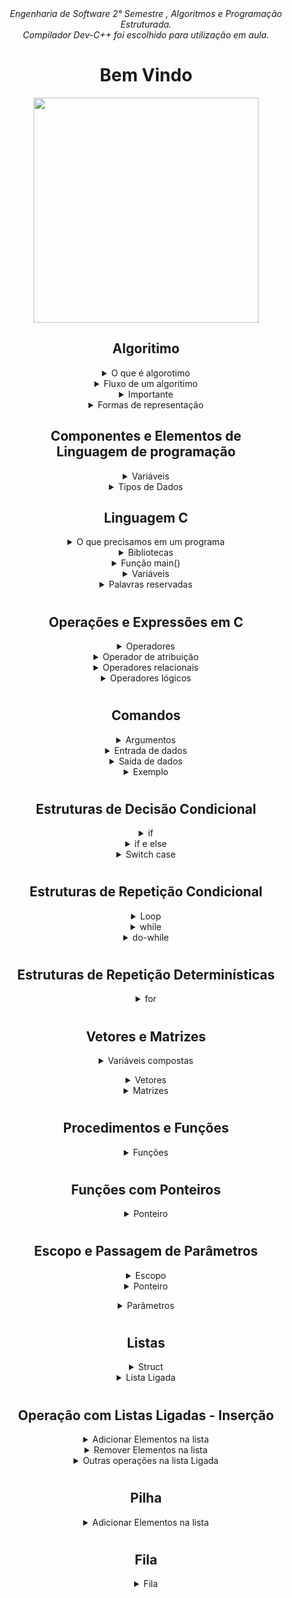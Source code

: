 <div align="center">
<i align="center" >Engenharia de Software 2° Semestre , Algoritmos e Programação Estruturada.</i> <br>
<i align="center" >Compilador Dev-C++ foi escolhido para utilização em aula. </i> 

<h1 align="center">Bem Vindo</h1>
<div align="center">
<img width="360px"src="https://miro.medium.com/max/1400/1*NBNVsCbO_bPnVM53YARpag.jpeg" />
</div>

##
##
##
  
  <h2> Algoritimo </h2>
<details>
<summary>O que é algorotimo </summary><br><b>
Uma sequência ordenada de passos que deve ser
  seguida para a realização de uma tarefa.
</b></details>
  
  
 <details>
<summary>Fluxo de um algoritimo </summary><br><b>
°Entrada de dados <br>
°Processamento dos dados <br>
°Saída de dados para usuario .
</b></details>
  
  
  <details>
<summary>Importante</summary><br><b>
° Passos finitos; <br>
    ° Sem redundância; <br>
    ° Sem subjetividade; <br>
    ° Deve ser claro e objetivo<br>
</b></details>
  <details>
<summary>Formas de representação</summary><br><b>
    <details>
<summary>Descrição Narrativa</summary><br><b>
      ° Utiliza a linguagem natural <br> 
      Exemplo: Receita de bolo: <br><br>
      
      1° Misturar todos os ingredientes <br>
      2° Untar a forma <br>
      3° Despejar a mistura na forma <br>
      4° Levar a forma para o forno <br>
      5° Deixar o bolo 45 Minutos no forno á 180° <br>
      6° Retirar a forma do bolo <br>
      7° Desenformar o bolo
</b></details>
    <details>
<summary>Fluxograma</summary><br><b>
      ° Representação gráfica <br>
      ° Cada forma geométrica define uma função genérica <br>
      ° As formas geométricas são ligadas por flechas que indicam o fluxo da execução <br>
<img width="720px"src="https://cdn.discordapp.com/attachments/1008779662643703869/1008779753853030521/unknown.png" /><br>
<img width="720px"src="https://cdn.discordapp.com/attachments/1008779662643703869/1008781305586122773/unknown.png" /><br>
<img width="720px"src="https://cdn.discordapp.com/attachments/1008779662643703869/1008781629621280868/unknown.png" /><br>


</b></details>
        <details>
<summary>Pseudocódigo</summary><br><b>
      °Pseudocódigo é uma forma genérica de escrever um algoritmo, utilizando uma linguagem simples sem necessidade de conhecer a <br>
      sintaxe de nenhuma linguagem de programação com intenção de chegar na resolução do problema.<br><br>
      <br><br>
      ° Assemelha-se a forma em que os programas são escritos <br>
      ° Português estruturado <br>
      ° A intenção é chegar na resolução do problema <br>
<img width="420px"src="https://cdn.discordapp.com/attachments/1008779662643703869/1008783576290050058/unknown.png" /><br>
</b></details>
</b></details>
  
  ##
  ##
  ##
  ##
  
  <h2> Componentes e Elementos de <br> Linguagem de programação </h2>
  <details>
<summary>Variáveis</summary><br><b>
     Um local que armazena um contúdo específico na <br>
     memória principal do computador. <br>
<img width="420px"src="https://cdn.discordapp.com/attachments/1008779662643703869/1008787774926757908/unknown.png" /><br>
</b></details>
    
  <details>
<summary>Tipos de Dados</summary><br><b>
     Especifica as características, ou seja, os valores e <br>
    operações possíveis de serem utilizadas com um <br>
    dado desse tipo. <br>
<img width="420px"src="https://cdn.discordapp.com/attachments/1008779662643703869/1008788797611315280/unknown.png" /><br>
   
</b></details>

  
  ##
  ##
  ##
  ##
  
  <h2> Linguagem C </h2>
  <details>
<summary>O que precisamos em um programa</summary><br><b>
     1° Início do programa <br>
     2° Definição das variáveis <br>
     3° Instrução de leitura dos dados <br>
     4° Instrução do formato de escrita <br>
     5° Demais instruções e funções <br>
     6° fim do programa. <br>
</b></details>

  <details>
<summary>Bibliotecas</summary><br><b>
    As primeiras linhas de programção são definidas pelas bibliotecas.
    <br>
    <br>
    <br>
    Exemplos de Bibliotecas : <br><br>
    ° stdio: funções de entrada e saída; <br>
    ° stdlib: transforma string em númeroes; <br>
    ° string: manipulação de string; <br>
    ° math: operações matemáticas; <br>
    <br>
    Como utilizar em seu código: <br>
<img width="420px"src="https://cdn.discordapp.com/attachments/1008779662643703869/1008795570766368880/unknown.png" /><br>
</b></details>
  
<details>
<summary>Função main()</summary><br><b>
   Início da execução de um programa em C <br>
  <br>
  Sendo int main() retornando o valor final e void main() e main() não retornando nada. <br>
  Por convensão é utilizado o void main() ao invez de main() caso não seja necessario o retorno de dados.<br>
<img width="420px"src="https://cdn.discordapp.com/attachments/1008779662643703869/1008796282564919346/unknown.png" /><br>
</b></details>
  
<details>
<summary>Variáveis</summary><br><b>
   Tipos de dados e como declaralas. <br>
<img width="420px"src="https://cdn.discordapp.com/attachments/1008779662643703869/1008798600815448104/unknown.png" /><br>
</b></details>
  
<details>
<summary>Palavras reservadas</summary><br><b>
   Palavras reservadas da sintaxe da linguagem. <br>
<img width="420px"src="https://cdn.discordapp.com/attachments/1008779662643703869/1008799517971316776/unknown.png" /><br>
</b></details>
  
  #
  #
  #
  #
  
  <h2> Operações e Expressões em C </h2>
  
<details>
<summary>Operadores</summary><br><b>
   Operadores Matemáticos em C <br>
<img width="420px"src="https://cdn.discordapp.com/attachments/1008779662643703869/1008801612598353931/unknown.png" /><br>
</b></details>
  
<details>
<summary>Operador de atribuição</summary><br><b>
  ° Fornece valor a uma variável <br>
  ° Pode ser uma expressão <br>
  ° Símbolo: = <br> 
<img width="420px"src="https://cdn.discordapp.com/attachments/1008779662643703869/1008802060420005968/unknown.png" /><br>
</b></details>
  
<details>
<summary>Operadores relacionais</summary><br><b>
  Os operadores relacionais auxilia na criação de condições.<br>
<img width="420px"src="https://cdn.discordapp.com/attachments/1008779662643703869/1008802980482527312/unknown.png" /><br>
</b></details>
  
<details>
<summary>Operadores lógicos</summary><br><b>
  Os operadores lógicos auxilia na criação de condições e desvios condicionais.<br>
<img width="420px"src="https://cdn.discordapp.com/attachments/1008779662643703869/1008803606989918308/unknown.png" /><br>
</b></details>
 
  #
  #
  #
  #
  
  <h2> Comandos </h2>

<details>
<summary>Argumentos</summary><br><b>
  Alguns argumentos <br>
  <img width="420px"src="https://cdn.discordapp.com/attachments/1008779662643703869/1008811216791142490/unknown.png" /><br>
</b></details>
  
  <details>
<summary>Entrada de dados</summary><br><b>
As informações dos usuários são transferidas para variável do programa <br>
  <img width="420px"src="https://cdn.discordapp.com/attachments/1008779662643703869/1008808301942812782/unknown.png" /><br>
  Neste exemplo a expressão de controle se refere ao tipo de dado que queremos "%d" referente a numeros inteiro decimal, <br> 
    já o símbolo "&" se refere ao endereço que esse valor será atribuido, neste exemplo é a variável valor que já <br>
    se encontraria declarada no inicio do programa.
</b></details>
  
  <details>
<summary>Saída de dados</summary><br><b>
As informações, mensagens e conteúdos de variáveis são enviadas para o usuário visualizá-las. <br>
  <img width="420px"src="https://cdn.discordapp.com/attachments/1008779662643703869/1008805672059670598/unknown.png" /><br>
  <img width="420px"src="https://cdn.discordapp.com/attachments/1008779662643703869/1008806058464120832/unknown.png" /><br>
  Neste exemplo, valor1 estária armazenando um valor inteiro e para permitir que usuario visualize o valor da variável na mensagem, é necessario a utilização "%d" .
</b></details>
  
<details>
<summary>Exemplo</summary><br><b>
  Exemplo: <br>
  <img width="420px"src="https://cdn.discordapp.com/attachments/1008779662643703869/1008808846640287874/unknown.png" /><br>
</b></details>
  
  #
  #
  #
  #
  
  <h2>Estruturas de Decisão Condicional</h2>

<details>
<summary>if</summary><br><b>
  Tomar uma decisão e criar um desvio dentro do programa <br>
  <img width="420px"src="https://cdn.discordapp.com/attachments/1008779662643703869/1009226537649832037/unknown.png" /><br>
  Estrutura <br>
  <img width="420px"src="https://cdn.discordapp.com/attachments/1008779662643703869/1009227167110021251/unknown.png" /><br>
</b></details>
  
  
<details>
<summary>if e else</summary><br><b>
  Estrutura <br>
  <img width="320px"src="https://cdn.discordapp.com/attachments/1008779662643703869/1009228247998943385/unknown.png" /><br>
  <img width="320px"src="https://cdn.discordapp.com/attachments/1008779662643703869/1009228604724477992/unknown.png" /><br>
</b></details>
  
  
<details>
<summary>Switch case</summary><br><b>
  Estrutura<br>
  <img width="420px"src="https://cdn.discordapp.com/attachments/1008779662643703869/1009229446001205288/unknown.png" /><br>
  <img width="420px"src="https://cdn.discordapp.com/attachments/1008779662643703869/1009229884779921508/unknown.png" /><br>
  break; faz com que, após o comandos serem executados, força a parada do switch case e continue a programação
  fora do switch case. <br>
  <h3> Estrutura condicional encadeada </h3> <br>
  <img width="420px"src="https://cdn.discordapp.com/attachments/1008779662643703869/1009231231948423320/unknown.png" /><br>
</b></details>

  #
  #
  #
  #
  
  <h2>Estruturas de Repetição Condicional</h2>
  
  <details>
<summary>Loop</summary><br><b>
  ° Contador - é utilizado para controlar as repetições. <br><br>
  ° Incremento e decremento - trabalham o número do contador, seja aumentando ou diminuíndo. <br><br>
  ° Acumulador - irá somar as entradas de dados de cada iteração da repetição, gerando um somatório <br>
  a ser utilizado quando da saída da repetição.<br><br>
  ° Condição de parada - utilizada para determinar o momento de parar quando não se tem um valor exato <br>
  desta repetição. <br><br>
  <img width="420px"src="https://cdn.discordapp.com/attachments/1008779662643703869/1008808846640287874/unknown.png" /><br>
</b></details>
  
  
  <details>
<summary>while</summary><br><b>
  Comandos serão repetidamente executados enquanto uma condição <br>
  verdadeira for verificada, somente após sua negativa essa condição <br>
  será interrompida. <br>
  <img width="420px"src="https://cdn.discordapp.com/attachments/1008779662643703869/1009240346212974592/unknown.png" /><br>
<img width="420px"src="https://cdn.discordapp.com/attachments/1008779662643703869/1009240892890157126/unknown.png" /><br>
</b></details>


<details>
<summary>do-while</summary><br><b>
  Analisa a condição ao final do laço, ou seja, os comandos são executados antes do teste de condição. <br>
  <img width="420px"src="https://cdn.discordapp.com/attachments/1008779662643703869/1009243417752117278/unknown.png" /><br>
  <img width="420px"src="https://cdn.discordapp.com/attachments/1008779662643703869/1009244052471939072/unknown.png" /><br>
  <img width="420px"src="https://cdn.discordapp.com/attachments/1008779662643703869/1009255782371557486/unknown.png" /><br>
</b></details>


  #
  #
  #
  #
  
  <h2>Estruturas de Repetição Determinísticas</h2>

  
  <details>
<summary>for</summary><br><b>
  Repetir uma informação por um número fixo de vezes. <br>
  <img width="420px"src="https://cdn.discordapp.com/attachments/1008779662643703869/1009257902764199967/unknown.png" /><br>
  <img width="420px"src="https://cdn.discordapp.com/attachments/1008779662643703869/1009258670493814794/unknown.png" /><br>
  <img width="420px"src="https://cdn.discordapp.com/attachments/1008779662643703869/1009274681615990815/unknown.png" /><br>
</b></details>


  #
  #
  #
  #
  
  <h2>Vetores e Matrizes</h2>
  
  
<details>
<summary>Variáveis compostas</summary><br><b>
 
  ° Em qualquer variável composta, o índice começa por, <br>
  zero, então, em uma matriz, o primeiro espaço para <br>
  armazenamento é sempre (0,0), ou seja, índice 0 tanto <br>
  para linha como para coluna. <br><br>
  
  ° Não é obrigatório que todas as posições sejam <br>
  ocupadas, sendo possível declar uma matriz com 10 <br>
  linhas (ou colunas) e usar somente uma. <br>
  
<img src="https://cdn.discordapp.com/attachments/1008779662643703869/1009281430909624460/unknown.png"> <br>
</b></details>
  
  <details>
<summary>Vetores</summary><br><b>
  ° Tipo especial de variável <br><br>
  ° Armazena diversos valores "ao mesmo tempo ", <br>
  usando um mesmo endereço de memória <br><br>
  ° Sintaxe: tipo variavel [n] <br><br>
  <img width="420px"src="https://cdn.discordapp.com/attachments/1008779662643703869/1008808846640287874/unknown.png" /><br>
  <img width="420px"src="https://cdn.discordapp.com/attachments/1008779662643703869/1009276376995606599/unknown.png" /><br>
</b></details>


<details>
<summary>Matrizes</summary><br><b>
 
  Arranjos de duas ou mais dimensões. Assim como <br>
  nos vetores, todos os elementos de uma matriz <br>
  são do mesmo tipo, armazenando informações <br>
  semanticamente semelhantes. <br><br>
  
<img src="https://cdn.discordapp.com/attachments/1008779662643703869/1009279470298988684/unknown.png"> <br>
<img src="https://cdn.discordapp.com/attachments/1008779662643703869/1009280024219762791/unknown.png"> <br>
<img src="https://cdn.discordapp.com/attachments/1008779662643703869/1009299522473693284/unknown.png">

</b></details>

  #
  #
  #
  #
  
  <h2>Procedimentos e Funções</h2>
  
  
<details>
<summary>Funções</summary><br><b>
  A ideia de criar programas com blocos de funcionalidades vem de uma técnica <br>
  de projeto de algoritmos chamada dividir para conquistar. <br>
<img src="https://cdn.discordapp.com/attachments/1008779662643703869/1011292711288062003/unknown.png"> <br>
Trecho de código escrito para solucionar um subproblema <br>
° Dividir a complexidade de um problema maior <br>
° Evitar repetição de código <br>
° Modularização <br><br><br>

Estrutura<br>
<img src="https://cdn.discordapp.com/attachments/1008779662643703869/1011296845223436348/unknown.png"> <br>
<img src="https://cdn.discordapp.com/attachments/1008779662643703869/1011297474058657792/unknown.png"> <br>
<img src="https://cdn.discordapp.com/attachments/1008779662643703869/1011297848677105754/unknown.png"> <br>
<img src="https://cdn.discordapp.com/attachments/1008779662643703869/1011298215770992640/unknown.png"> <br>
</b></details>

  #
  #
  #
  #
  
  <h2>Funções com Ponteiros</h2>
  
  
<details>
<summary>Ponteiro</summary><br><b>
    Tipo especial de variável, que armazena um endereço de memória <br>
    O acesso á memória é feito usando dois operadores <br><br>
    ° Asterisco(*): usado para criação do ponteiro <br>
    ° "&": Acessar o endereço da memória <br>

Estrutura <br>
<img src="https://cdn.discordapp.com/attachments/1008779662643703869/1011301869433401444/unknown.png"> <br>
<img src="https://cdn.discordapp.com/attachments/904888345400868955/1011308671524950087/unknown.png"> <br>
<img src="https://cdn.discordapp.com/attachments/1008779662643703869/1011314214251548672/unknown.png"> <br>
<img src="https://cdn.discordapp.com/attachments/1008779662643703869/1011317047734583376/unknown.png"> <br>

</b></details>

  #
  #
  #
  #
  
  <h2>Escopo e Passagem de Parâmetros</h2>
  
  
  <details>
<summary>Escopo</summary><br><b>
    Variável Local: são "enxergadas" somente dentro <br>
    do corpo da função onde foram definidas <br><br>
    Variável Global: criá-la fora da função, assim ela <br>
    será visível por todas as funções do programa. <br>
    Geralmente adota-se declará-las após as bibliotecas. <br>
Estrutura <br>
<img src="https://cdn.discordapp.com/attachments/1008779662643703869/1011330297968742420/unknown.png"> <br>
<img src="https://cdn.discordapp.com/attachments/904888345400868955/1011308671524950087/unknown.png"> <br>
</b></details>
  
<details>
<summary>Ponteiro</summary><br><b>
    Nem sempre uma variável estára disponível para todo o programa... <br>

Estrutura <br>
<img src="https://cdn.discordapp.com/attachments/1008779662643703869/1011318721177997433/unknown.png"> <br>
<img src="https://cdn.discordapp.com/attachments/904888345400868955/1011308671524950087/unknown.png"> <br>
</b></details>

<details>
<summary>Parâmetros</summary><br><b>
Estrutura <br>
<img src="https://cdn.discordapp.com/attachments/1008779662643703869/1011332267907502080/unknown.png"> <br>
Passagem de Valor: a função cria variáveis locais <br>
automaticamente pra armazenar esses valores e <br>
após a execução da função essas variáveis são liberadas. <br><br>
<img src="https://cdn.discordapp.com/attachments/1008779662643703869/1011337824391409744/unknown.png"> <br>
</b></details>

  #
  #
  #
  #
  
  <h2>Listas</h2>
  
  <details>
<summary>Struct</summary><br><b>
    Variável que armazena valores de tipos <br>
    diferentes <br>
Estrutura <br>
<img src="https://cdn.discordapp.com/attachments/1008779662643703869/1011968341046480947/unknown.png"> <br>
</b></details>

<details>
<summary>Lista Ligada</summary><br><b>
    °Estrutura de dados linear e dinâmica <br>
    ° Cada elemento da sequência é armazenado em <br>
    uma célula de lista <br><br>
Estrutura <br>
<img src="https://cdn.discordapp.com/attachments/1008779662643703869/1011970149189947402/unknown.png"> <br>
<img src="https://cdn.discordapp.com/attachments/1008779662643703869/1011970656751063080/unknown.png"> <br>
<img src="https://cdn.discordapp.com/attachments/1008779662643703869/1011971474912985088/unknown.png"> <br>
<img src="https://cdn.discordapp.com/attachments/1008779662643703869/1011971749300150402/unknown.png"> <br>
</b></details>

  #
  #
  #
  #
  
  <h2>Operação com Listas Ligadas - Inserção</h2>
  
  <details>
<summary>Adicionar Elementos na lista</summary><br><b>
    ° Para inserirmos um elemento na lista ligada, é <br>
    necessário alocarmos o espaço na memória <br>
    ° Atualizar o valor do ponteiro <br<br>
    Posição da inserção <br>
    ° Final da lista <br>
    ° Primeira posição <br>
    ° No meio da lista <br>
Estrutura <br>
<img src="https://cdn.discordapp.com/attachments/1008779662643703869/1011972953442877480/unknown.png"> <br>
<img src="https://cdn.discordapp.com/attachments/1008779662643703869/1011972953442877480/unknown.png"> <br>
<img src="https://cdn.discordapp.com/attachments/1008779662643703869/1011974340281110548/unknown.png"> <br>
<img src="https://cdn.discordapp.com/attachments/1008779662643703869/1011975950990319636/unknown.png"> <br>
<img src="https://cdn.discordapp.com/attachments/1008779662643703869/1011976769613602856/unknown.png"> <br>
<img src="https://cdn.discordapp.com/attachments/1008779662643703869/1011977915904307302/unknown.png"> <br>
</b></details>

<details>
<summary>Remover Elementos na lista</summary><br><b>
<br>
<img src="https://cdn.discordapp.com/attachments/1008779662643703869/1011979068557774908/unknown.png"> <br>
</b></details>

<details>
<summary>Outras operações na lista Ligada</summary><br><b>
<br>
<img src="https://cdn.discordapp.com/attachments/1008779662643703869/1011980732421394452/unknown.png"> <br>
<img src="https://cdn.discordapp.com/attachments/1008779662643703869/1011980928517685309/unknown.png"> <br>
</b></details>

  #
  #
  #
  #
  
  <h2>Pilha</h2>
  
  <details>
<summary>Adicionar Elementos na lista</summary><br><b>
    São estruturas de dados do tipo LIFO (last-in first-out) <br>
    onde o último elemento a ser inserido, será o primeiro a ser retirado <br><br>
Estrutura <br>
<img src="https://cdn.discordapp.com/attachments/1008779662643703869/1012051337363595304/unknown.png"> <br>
<img src="https://cdn.discordapp.com/attachments/1008779662643703869/1012051759012778064/unknown.png"> <br>
<img src="https://cdn.discordapp.com/attachments/1008779662643703869/1012052174970290306/unknown.png"> <br>
</b></details>

  #
  #
  #
  #
  
  <h2>Fila</h2>

<details>
<summary>Fila</summary><br><b>
    São estruturas de dados do tipo FIFO (fist-in fist-out) <br>
    onde o primeiro elemento a ser inseirdo, será <br>
    o primeiro a ser retirado, ou seja, adiciona-se itens <br>
    no fim e remove-se do início. <br>
<img src="https://cdn.discordapp.com/attachments/1008779662643703869/1012053839907672125/unknown.png"> <br>
<img src="https://cdn.discordapp.com/attachments/1008779662643703869/1012054045785067560/unknown.png"> <br>
<img src="https://cdn.discordapp.com/attachments/1008779662643703869/1012054662150627499/unknown.png"> <br>
<img src="https://cdn.discordapp.com/attachments/1008779662643703869/1012058359672868864/unknown.png"> <br>
</b></details>

 
  


  
  
  
  
  

